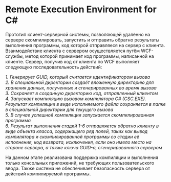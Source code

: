# Remote Execution Environment for C#
Прототип клиент-серверной системы, позволяющей удалённо на сервере скомпилировать, запустить и отправить обратно результаты выполнения программы, код которой отправляеся на сервер с клиента. Взаимодействие клиента с сервером осуществляется путём WCF-службы, метод которой принимает код программы, написанной на клиенте. Сервер, получив код от клиента по WCF выполняет следующую последовательность действий:  


*1. Генерирует GUID, который считается идентификатором вызова*  
*2. В специальной директории создаёт вложенную директорию для хранения данных, полученных и сгенерированных во время вызова*  
*3. Сохраняет в созданную директорию код, отправленный клиентом*  
*4. Запускает компиляцию вызовом компилятора C# (CSC.EXE). Результат компиляции в виде исполняемого файла сохраняется в папке в специальной директории для текущего вызова*  
*5. В случае успешной компиляции запускается скомпилированная программа*  
*6. Результат выполнения стадий 1-6 отправляется обратно клиенту в виде объекта класса, содержащего ряд полей, таких как вывод компилятора и скомпилированной программы со стадии её исполнения, код возврата, исключения, если оно имело место на стороне сервера, а также ключа GUID-а, сгенерированного сервером*  

На данном этапе реализована поддержка компиляции и выполнения только консольных приложений, не требующих пользовательского ввода. Также система не обеспечивает безопасность сервера от действий компилируемой программы.
